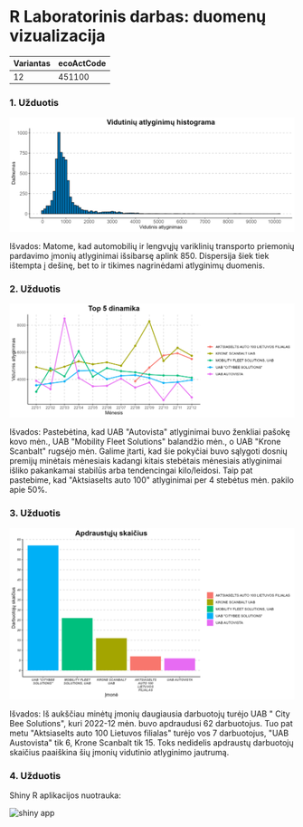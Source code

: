 # R Laboratorinis darbas: duomenų vizualizacija

| Variantas | ecoActCode |
|-----------|------------|
| 12        | 451100     |

### 1. Užduotis

![](img/Rplot1.png)

Išvados: Matome, kad automobilių ir lengvųjų variklinių transporto priemonių pardavimo įmonių atlyginimai išsibarsę aplink 850. Dispersija šiek tiek ištempta į dešinę, bet to ir tikimes nagrinėdami atlyginimų duomenis.

### 2. Užduotis

![](img/Rplot2.png)

Išvados: Pastebėtina, kad UAB "Autovista" atlyginimai buvo ženkliai pašokę kovo mėn., UAB "Mobility Fleet Solutions" balandžio mėn., o UAB "Krone Scanbalt" rugsėjo mėn. Galime įtarti, kad šie pokyčiai buvo sąlygoti dosnių premijų minėtais mėnesiais kadangi kitais stebėtais mėnesiais atlyginimai išliko pakankamai stabilūs arba tendencingai kilo/leidosi. Taip pat pastebime, kad "Aktsiaselts auto 100" atlyginimai per 4 stebėtus mėn. pakilo apie 50%.

### 3. Užduotis

![](img/Rplot3.png)

Išvados: Iš aukščiau minėtų įmonių daugiausia darbuotojų turėjo UAB " City Bee Solutions", kuri 2022-12 mėn. buvo apdraudusi 62 darbuotojus. Tuo pat metu "Aktsiaselts auto 100 Lietuvos filialas" turėjo vos 7 darbuotojus, "UAB Austovista" tik 6, Krone Scanbalt tik 15. Toks nedidelis apdraustų darbuotojų skaičius paaiškina šių įmonių vidutinio atlyginimo jautrumą.

### 4. Užduotis

Shiny R aplikacijos nuotrauka:

![shiny app](img/shiny_example.png)

